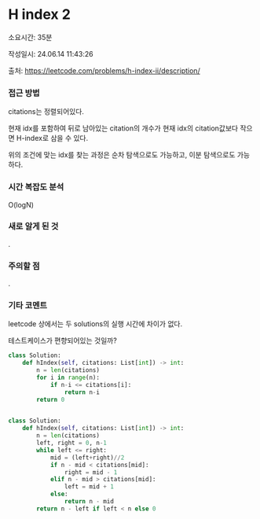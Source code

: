# H index 2

소요시간: 35분

작성일시: 24.06.14 11:43:26

출처: https://leetcode.com/problems/h-index-ii/description/

### 접근 방법
citations는 정렬되어있다.

현재 idx를 포함하여 뒤로 남아있는 citation의 개수가 현재 idx의 citation값보다 작으면 H-index로 삼을 수 있다.

위의 조건에 맞는 idx를 찾는 과정은 순차 탐색으로도 가능하고, 이분 탐색으로도 가능하다.

### 시간 복잡도 분석
O(logN)

### 새로 알게 된 것
.

### 주의할 점
.

### 기타 코멘트
leetcode 상에서는 두 solutions의 실행 시간에 차이가 없다.

테스트케이스가 편향되어있는 것일까?

```python
class Solution:
    def hIndex(self, citations: List[int]) -> int:
        n = len(citations)
        for i in range(n):
            if n-i <= citations[i]:
                return n-i
        return 0
        
```
```python
class Solution:
    def hIndex(self, citations: List[int]) -> int:
        n = len(citations)
        left, right = 0, n-1
        while left <= right:
            mid = (left+right)//2
            if n - mid < citations[mid]:
                right = mid - 1
            elif n - mid > citations[mid]:
                left = mid + 1
            else:
                return n - mid
        return n - left if left < n else 0
```
